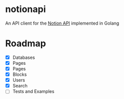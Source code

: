 # notionapi
An API client for the [Notion API](https://developers.notion.com/) implemented in Golang

# Roadmap
- [x] Databases
- [x] Pages
- [x] Pages
- [x] Blocks
- [x] Users
- [x] Search
- [ ] Tests and Examples
